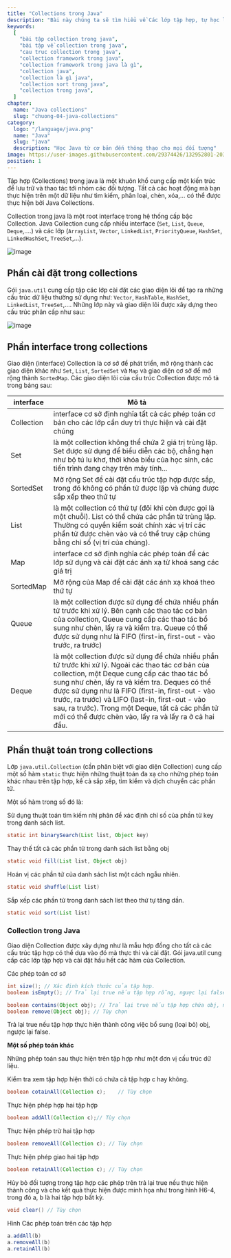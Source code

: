 ```yaml
---
title: "Collections trong Java"
description: "Bài này chúng ta sẽ tìm hiểu về Các lớp tập hợp, tự học lập trình java, chia sẻ kiến thức về java"
keywords:
  [
    "bài tập collection trong java",
    "bài tập về collection trong java",
    "cau truc collection trong java",
    "collection framework trong java",
    "collection framework trong java là gì",
    "collection java",
    "collection là gì java",
    "collection sort trong java",
    "collection trong java",
  ]
chapter:
  name: "Java collections"
  slug: "chuong-04-java-collections"
category:
  logo: "/language/java.png"
  name: "Java"
  slug: "java"
  description: "Học Java từ cơ bản đến thông thạo cho mọi đối tượng"
image: https://user-images.githubusercontent.com/29374426/132952801-20345632-c056-4c52-9603-9970fa3988b5.png
position: 1
---
```


Tập hợp (Collections) trong java là một khuôn khổ cung cấp một kiến trúc để lưu trữ và thao tác tới nhóm các đối tượng. Tất cả các hoạt động mà bạn thực hiện trên một dữ liệu như tìm kiếm, phân loại, chèn, xóa,... có thể được thực hiện bởi Java Collections.

Collection trong java là một root interface trong hệ thống cấp bậc Collection. Java Collection cung cấp nhiều interface (`Set`, `List`, `Queue`, `Deque`,....) và các lớp (`ArrayList`, `Vector`, `LinkedList`, `PriorityQueue`, `HashSet`, `LinkedHashSet`, `TreeSet`,...).

![image](https://user-images.githubusercontent.com/29374426/132952801-20345632-c056-4c52-9603-9970fa3988b5.png)

## Phần cài đặt trong collections

Gói `java.util` cung cấp tập các lớp cài đặt các giao diện lõi để tạo ra những cấu trúc dữ liệu thường sử dụng như: `Vector`, `HashTable`, `HashSet`, `LinkedList`, `TreeSet`,.... Những lớp này và giao diện lõi được xây dựng theo cấu trúc phân cấp như sau:

![image](https://user-images.githubusercontent.com/29374426/132952809-7b363990-dfe2-42aa-800b-456035b1fd26.png)

## Phần interface trong collections

Giao diện (interface) Collection là cơ sở để phát triển, mở rộng thành các giao diện khác như `Set`, `List`, `SortedSet` và `Map` và giao diện cơ sở để mở rộng thành `SortedMap`. Các giao diện lõi của cấu trúc Collection được mô tả trong bảng sau:

| interface | Mô tả |
| --- | --- |
| Collection | interface cơ sở định nghĩa tất cả các phép toán cơ bản cho các lớp cần duy trì thực hiện và cài đặt chúng |
| Set | là một collection không thể chứa 2 giá trị trùng lặp. Set được sử dụng để biểu diễn các bộ, chẳng hạn như bộ tú lu khơ, thời khóa biểu của học sinh, các tiến trình đang chạy trên máy tính... |
| SortedSet | Mở rộng Set để cài đặt cấu trúc tập hợp được sắp, trong đó không có phần tử được lặp và chúng được sắp xếp theo thứ tự |
| List | là một collection có thứ tự (đôi khi còn được gọi là một chuỗi). List có thể chứa các phần tử trùng lặp. Thường có quyền kiểm soát chính xác vị trí các phần tử được chèn vào và có thể truy cập chúng bằng chỉ số (vị trí của chúng). |
| Map | interface cơ sở định nghĩa các phép toán để các lớp sử dụng và cài đặt các ánh xạ từ khoá sang các giá trị |
| SortedMap | Mở rộng của Map để cài đặt các ánh xạ khoá theo thứ tự |
| Queue | là một collection được sử dụng để chứa nhiều phần tử trước khi xử lý. Bên cạnh các thao tác cơ bản của collection, Queue cung cấp các thao tác bổ sung như chèn, lấy ra và kiểm tra. Queue có thể được sử dụng như là FIFO (first-in, first-out - vào trước, ra trước) |
| Deque | là một collection được sử dụng để chứa nhiều phần tử trước khi xử lý. Ngoài các thao tác cơ bản của collection, một Deque cung cấp các thao tác bổ sung như chèn, lấy ra và kiểm tra. Deques có thể được sử dụng như là FIFO (first-in, first-out - vào trước, ra trước) và LIFO (last-in, first-out - vào sau, ra trước). Trong một Deque, tất cả các phần tử mới có thể được chèn vào, lấy ra và lấy ra ở cả hai đầu. |

## Phần thuật toán trong collections

Lớp `java.util.Collection` (cần phân biệt với giao diện Collection) cung cấp một số hàm `static` thực hiện những thuật toán đa xạ cho những phép toán khác nhau trên tập hợp, kể cả sắp xếp, tìm kiểm và dịch chuyển các phần tử.

Một số hàm trong số đó là:

Sử dụng thuật toán tìm kiếm nhị phân để xác định chỉ số của phần tử key trong danh sách list.

```java
static int binarySearch(List list, Object key)
```

Thay thế tất cả các phần tử trong danh sách list bằng obj

```java
static void fill(List list, Object obj)
```

Hoán vị các phần tử của danh sách list một cách ngẫu nhiên.

```java
static void shuffle(List list)
```

Sắp xếp các phần tử trong danh sách list theo thứ tự tăng dần.

```java
static void sort(List list)
```

### Collection trong Java

Giao diện Collection được xây dựng như là mẫu hợp đồng cho tất cả các cấu trúc tập hợp có thể dựa vào đó mà thực thi và cài đặt. Gói java.util cung cấp các lớp tập hợp và cài đặt hầu hết các hàm của Collection.

Các phép toán cơ sở

```java
int size(); // Xác định kích thước của tập hợp.
boolean isEmpty(); // Trả lại true nếu tập hợp rỗng, ngược lại false.

boolean contains(Object obj); // Trả lại true nếu tập hợp chứa obj, ngược lại false. boolean add(Object obj);	// Tùy chọn
boolean remove(Object obj); // Tùy chọn
```

Trả lại true nếu tập hợp thực hiện thành công việc bổ sung (loại bỏ) obj, ngược lại false.

**Một số phép toán khác**

Những phép toán sau thực hiện trên tập hợp như một đơn vị cấu trúc dữ liệu.

Kiểm tra xem tập hợp hiện thời có chứa cả tập hợp c hay không.

```java
boolean cotainAll(Collection c);	// Tùy chọn
```

Thực hiện phép hợp hai tập hợp

```java
boolean addAll(Collection c);// Tùy chọn
```

Thực hiện phép trừ hai tập hợp

```java
boolean removeAll(Collection c); // Tùy chọn
```

Thực hiện phép giao hai tập hợp

```java
boolean retainAll(Collection c); // Tùy chọn
```

Hủy bỏ đối tượng trong tập hợp các phép trên trả lại true nếu thực hiện thành công và cho kết quả thực hiện được minh họa như trong hình H6-4, trong đó a, b là hai tập hợp bất kỳ.

```java
void clear() // Tùy chọn
```

Hình Các phép toán trên các tập hợp

```java
a.addAll(b)
a.removeAll(b)
a.retainAll(b)
```

